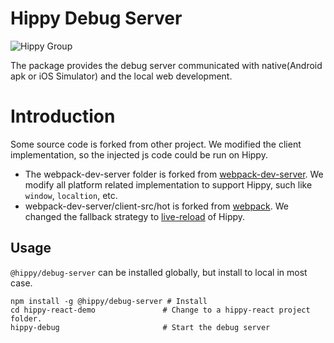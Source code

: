 # Hippy Debug Server

![Hippy Group](https://img.shields.io/badge/group-Hippy-blue.svg)

The package provides the debug server communicated with native(Android apk or iOS Simulator) and the local web development.

# Introduction
Some source code is forked from other project. We modified the client implementation, so the injected js code could be run on Hippy.
- The webpack-dev-server folder is forked from [webpack-dev-server](https://github.com/webpack/webpack-dev-server). We modify all platform related implementation to support Hippy, such like `window`, `localtion`, etc. 
- webpack-dev-server/client-src/hot is forked from [webpack](https://github.com/webpack/webpack/tree/main/hot). We changed the fallback strategy to [live-reload](./webpack-dev-server/hot/../client-src/utils/apply-reload.js) of Hippy.

## Usage

`@hippy/debug-server` can be installed globally, but install to local in most case.

```
npm install -g @hippy/debug-server # Install
cd hippy-react-demo               # Change to a hippy-react project folder.
hippy-debug                       # Start the debug server
```
